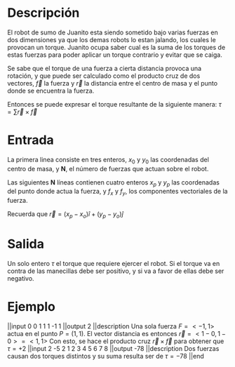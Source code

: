# Descripción

El robot de sumo de Juanito esta siendo sometido bajo varias fuerzas en dos dimensiones ya que los demas robots lo estan jalando, los cuales le provocan un torque. Juanito ocupa saber cual es la suma de los torques de estas fuerzas para poder aplicar un torque contrario y evitar que se caiga.

Se sabe que el torque de una fuerza a cierta distancia provoca una rotación, y que puede ser calculado como el producto cruz de dos vectores, $\overrightarrow{f}$ la fuerza y $\overrightarrow{r}$ la distancia entre el centro de masa y el punto donde se encuentra la fuerza.

Entonces se puede expresar el torque resultante de la siguiente manera: $\tau = \sum \overrightarrow{r} \times \overrightarrow{f}$

# Entrada

La primera linea consiste en tres enteros, $x_0$ y $y_0$ las coordenadas del centro de masa, y **N**, el número de fuerzas que actuan sobre el robot.

Las siguientes **N** líneas contienen cuatro enteros $x_p$ y $y_p$ las coordenadas del punto donde actua la fuerza, y $f_x$ y $f_y$, los componentes vectoriales de la fuerza.

Recuerda que $\overrightarrow{r} = (x_p - x_o) \hat{i} + (y_p - y_o) \hat{j}$

# Salida

Un solo entero $\tau$ el torque que requiere ejercer el robot. Si el torque va en contra de las manecillas debe ser positivo, y si va a favor de ellas debe ser negativo.

# Ejemplo

||input
0 0 1
1 1 -1 1
||output
2
||description
Una sola fuerza $F = <-1, 1>$ actua en el punto $P = (1, 1)$. El vector distancia es entonces $\overrightarrow{r} = <1 - 0, 1 - 0> = <1, 1>$ Con esto, se hace el producto cruz $\overrightarrow{r} \times \overrightarrow{f}$ para obtener que $\tau = +2$
||input
2 -5 2
1 2 3 4
5 6 7 8
||output
-78
||description
Dos fuerzas causan dos torques distintos y su suma resulta ser de $\tau = -78$
||end
